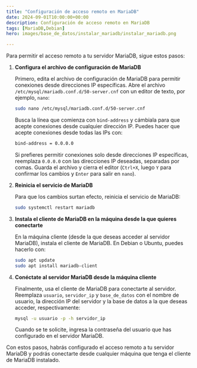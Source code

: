 ```yaml
---
title: "Configuración de acceso remoto en MariaDB"
date: 2024-09-01T10:00:00+00:00
description: Configuración de acceso remoto en MariaDB
tags: [MariaDB,Debian]
hero: images/base_de_datos/instalar_mariadb/instalar_mariadb.png

---
```

Para permitir el acceso remoto a tu servidor MariaDB, sigue estos pasos:

1. **Configura el archivo de configuración de MariaDB**

    Primero, edita el archivo de configuración de MariaDB para permitir conexiones desde direcciones IP específicas. Abre el archivo `/etc/mysql/mariadb.conf.d/50-server.cnf` con un editor de texto, por ejemplo, `nano`:

    ```bash
    sudo nano /etc/mysql/mariadb.conf.d/50-server.cnf
    ```

    Busca la línea que comienza con `bind-address` y cámbiala para que acepte conexiones desde cualquier dirección IP. Puedes hacer que acepte conexiones desde todas las IPs con:

    ```bash
    bind-address = 0.0.0.0
    ```

    Si prefieres permitir conexiones solo desde direcciones IP específicas, reemplaza `0.0.0.0` con las direcciones IP deseadas, separadas por comas. Guarda el archivo y cierra el editor (`Ctrl+X`, luego `Y` para confirmar los cambios y `Enter` para salir en `nano`).

2. **Reinicia el servicio de MariaDB**

    Para que los cambios surtan efecto, reinicia el servicio de MariaDB:

    ```bash
    sudo systemctl restart mariadb
    ```

3. **Instala el cliente de MariaDB en la máquina desde la que quieres conectarte**

    En la máquina cliente (desde la que deseas acceder al servidor MariaDB), instala el cliente de MariaDB. En Debian o Ubuntu, puedes hacerlo con:

    ```bash
    sudo apt update
    sudo apt install mariadb-client
    ```

4. **Conéctate al servidor MariaDB desde la máquina cliente**

    Finalmente, usa el cliente de MariaDB para conectarte al servidor. Reemplaza `usuario`, `servidor_ip` y `base_de_datos` con el nombre de usuario, la dirección IP del servidor y la base de datos a la que deseas acceder, respectivamente:

    ```bash
    mysql -u usuario -p -h servidor_ip
    ```

    Cuando se te solicite, ingresa la contraseña del usuario que has configurado en el servidor MariaDB.

Con estos pasos, habrás configurado el acceso remoto a tu servidor MariaDB y podrás conectarte desde cualquier máquina que tenga el cliente de MariaDB instalado.